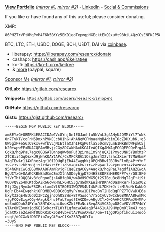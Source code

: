 **[View Portfolio](https://identify.us.to/researcx)** *([mirror #1](https://archive.today/newest/https://identify.us.to/researcx), [mirror #2](http://archiveiya74codqgiixo33q62qlrqtkgmcitqx5u2oeqnmn5bpcbiyd.onion/newest/https://identify.us.to/researcx))* - [LinkedIn](https://www.linkedin.com/in/keitree) - [Social & Commissions](https://linktr.ee/keitree)

If you like or have found any of this useful; please consider donating.

XMR: 

	86PHZTrVFtRMqPvM4F6k5BKYz5EKD1eoTepvqpNGEcktEkQ9xuVt98biL4QzCCsENFKJP58nPTPbyB6CG33gy5FWDxacA1A
	
BTC, LTC, ETH, USDC, DOGE, BCH, USDT, DAI via [coinbase](https://commerce.coinbase.com/checkout/aee4db37-b4e4-4a21-9a85-1d7cd04e0ede).

* liberapay: https://liberapay.com/researcx/donate
* cashapp: https://cash.app/£keiratree
* ko-fi: https://ko-fi.com/keitree
* & [more](https://linktr.ee/keitree) (paypal, square)

[Sponsor Me](https://linktr.ee/keitree) *([mirror #1](https://archive.today/newest/https://linktr.ee/keitree), [mirror #2](http://archiveiya74codqgiixo33q62qlrqtkgmcitqx5u2oeqnmn5bpcbiyd.onion/newest/https://linktr.ee/keitree))*


**GitLab:** https://gitlab.com/researcx

**Snippets:** https://gitlab.com/users/researcx/snippets


**GitHub:** https://github.com/researcx

**Gists:** https://gist.github.com/researcx

	-----BEGIN PGP PUBLIC KEY BLOCK-----

	xm8EYxG+OBMFK4EEACIDAwTVc8YnjDn1EOJanhfu5NVnL3g3AHyUJQMMiYl7TuNk
	0n7TykT/coFrN6DmxhPVNJJcbU1hG+AhANqVCPMnaaNgB4doimIOcZDHXubK1+g5
	UW5gzP+e56zC9kxv+wfbVLjNIEtlaXJhIFQgPGtlaS50cmVpLmE1MkBnbWFpbC5j
	b20+wpwEExMKACQFAmMRvjgCGy8DCwkHAxUKCAIeAQIXgAMWAgECGQEFCQeEzgAA
	CgkQ/hq9PaL7agc0GQGAlBmnpqWwboFuj3pirmL1m9njuQX11PmycUNH5YBnkMzP
	2TCBii4GqO6xkU9jNhKOAYCAPc/CxMFCR8G11OsgJmr4X2vhzhcJXLerT7MW0kmP
	VAgTEwAr114XRhezAq+10IDOUgRjEb44EwgqhkjOPQMBBwIDBJRvFlmBp4P+9YnF
	2VEx3xJ2hhzOOj1YizdeYrdftIId5m+QsFh6I1t+ch9pAulZSrpOUYO2+kkePBxw
	954hGMzCwCcEGBMKAA8FAmMRvjgFCQeEzgACGy4AagkQ/hq9PaL7agdfIAQZEwoA
	BgUCYxG+OAAKCRBkBaUCmCPmJXtnAQDey6jpD7D4H8S8DP8mMEROFPYv//G8I8F0
	YtVrThtOQQEAv8fcPgooEj+AWBfg00/w4DdH9OWG5Qt2SIBsuBc8HMqTJgF+Ji9t
	V0DvQVZ64mCKtd5AZR66owRHnLxGHC5Jg/aGdWXEWiHrDKnXd0asNxWrFlS1AX0Z
	MfjJXgjNym8wFSXRcrlxm2Wt8TBQE3IWQ7ES4UI4kPdL7DKh+JrlrMlVoNrKAkbO
	UgRjEb44EwgqhkjOPQMBBwIDBCd0qMyP/nuw1DIPucBnT2H8dQgFPZ7TOVwD3E6a
	kxyX32qE4EkUd0z3PCZgjn1QhOS2Ws+8TVSwsch7rSoCyUvCwCcEGBMKAA8FAmMR
	vjgFCQeEzgACGy4AagkQ/hq9PaL7agdfIAQZEwoABgUCYxG+OAAKCRCRRmJU4MPo
	oe3nAQDuh24FYacY8NTdXu/ai0woKZktPExNciBvqAR4VC81gwD8CoVDVdM7P4dY
	yTAr6WZ3ymkjgdKEISxkqrmTL0YfLqfmcwGA8aqBf44S1uAG9HVpQm0l7m4J+teg
	jdaXMxse2dAeHf0UbKRxDkUoB4vb+stA7PuoAXwLr/Ge+T1jgQPxpfikduiI4oco
	csqf/dOCXaWfD0IEibZxyGbPuzClKm23B7pdGYI=
	=3Uy5
	-----END PGP PUBLIC KEY BLOCK-----

